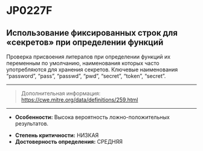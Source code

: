 # JP0227F
## Использование фиксированных строк для «секретов» при определении функций

Проверка присвоения литералов при определении функций их переменным по умолчанию, наименования которых часто 
употребляются для хранения секретов. 
Ключевые наименования “password”, “pass”, “passwd”, “pwd”, “secret”, “token”, “secret”.

---
> Дополнительная информация:
> <https://cwe.mitre.org/data/definitions/259.html>
---
* __Особенности:__ Высока вероятность ложно-положительных результатов.
<!---
NOTE!! CHANGE TO HIGH or MEDIUM FOR BOTH
НУЖНО ДОРАБОТАТЬ И ДОБАВИТЬ ПРОВЕРКУ ФП, И ДОПоЛНИТЬ ДОКУМЕНТАЦИЮ
-->
* __Степень критичности:__ НИЗКАЯ
* __Достоверность определения:__ СРЕДНЯЯ